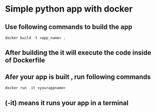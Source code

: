 # Simple python app with docker

## Use following commands to build the app

```docker
docker build -t <app_name> .
```

## After building the it will execute the code inside of Dockerfile

## Afer your app is built , run following commands

```docker
docker run -it <yourappname>
```

## (-it) means it runs your app in a terminal

